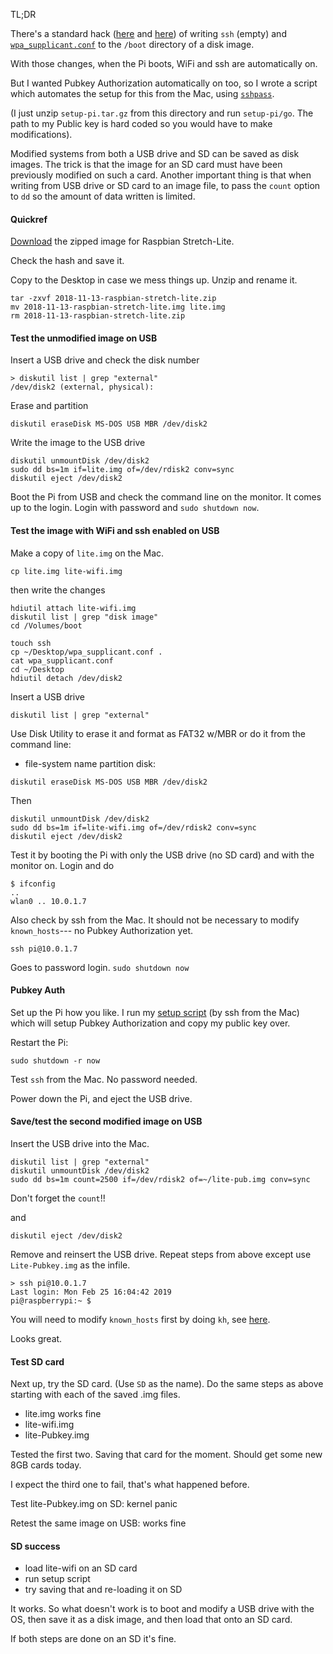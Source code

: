 TL;DR

There's a standard hack ([here](https://www.raspberrypi.org/documentation/remote-access/ssh/) and [here](https://www.raspberrypi.org/documentation/configuration/wireless/wireless-cli.md)) of writing ``ssh`` (empty) and [``wpa_supplicant.conf``](wpa_supplicant.conf) to the ``/boot`` directory of a disk image.  

With those changes, when the Pi boots, WiFi and ssh are automatically on.  

But I wanted Pubkey Authorization automatically on too, so I wrote a script which automates the setup for this from the Mac, using [``sshpass``](https://gist.github.com/arunoda/7790979). 

(I just unzip ``setup-pi.tar.gz`` from this directory and run ``setup-pi/go``.  The path to my Public key is hard coded so you would have to make modifications).

Modified systems from both a USB drive and SD can be saved as disk images.  The trick is that the image for an SD card must have been previously modified on such a card.  Another important thing is that when writing from USB drive or SD card to an image file, to pass the ``count`` option to ``dd`` so the amount of data written is limited.

#### Quickref

[Download](https://www.raspberrypi.org/downloads/raspbian/) the zipped image for Raspbian Stretch-Lite. 

Check the hash and save it.  

Copy to the Desktop in case we mess things up. Unzip and rename it.

```
tar -zxvf 2018-11-13-raspbian-stretch-lite.zip
mv 2018-11-13-raspbian-stretch-lite.img lite.img
rm 2018-11-13-raspbian-stretch-lite.zip
```

#### Test the unmodified image on USB

Insert a USB drive and check the disk number

```
> diskutil list | grep "external"
/dev/disk2 (external, physical):
```

Erase and partition

```
diskutil eraseDisk MS-DOS USB MBR /dev/disk2
```

Write the image to the USB drive

```
diskutil unmountDisk /dev/disk2
sudo dd bs=1m if=lite.img of=/dev/rdisk2 conv=sync
diskutil eject /dev/disk2
```

Boot the Pi from USB and check the command line on the monitor.  It comes up to the login.  Login with password and ``sudo shutdown now``.

#### Test the image with WiFi and ssh enabled on USB

Make a copy of ``lite.img`` on the Mac.

```
cp lite.img lite-wifi.img
```

then write the changes

```
hdiutil attach lite-wifi.img
diskutil list | grep "disk image"
cd /Volumes/boot
```

```
touch ssh
cp ~/Desktop/wpa_supplicant.conf .
cat wpa_supplicant.conf
cd ~/Desktop
hdiutil detach /dev/disk2
```

Insert a USB drive 

```
diskutil list | grep "external"
```
Use Disk Utility to erase it and format as FAT32 w/MBR or do it from the command line:

- file-system name partition disk:

```
diskutil eraseDisk MS-DOS USB MBR /dev/disk2
```

Then

```
diskutil unmountDisk /dev/disk2
sudo dd bs=1m if=lite-wifi.img of=/dev/rdisk2 conv=sync
diskutil eject /dev/disk2
```

Test it by booting the Pi with only the USB drive (no SD card) and with the monitor on.  Login and do 

```
$ ifconfig
..
wlan0 .. 10.0.1.7
```

Also check by ssh from the Mac.  It should not be necessary to modify ``known_hosts``--- no Pubkey Authorization yet.

```
ssh pi@10.0.1.7
```

Goes to password login.  ``sudo shutdown now``

#### Pubkey Auth

Set up the Pi how you like.  I run my [setup script](script-setup.md) (by ssh from the Mac) which will setup Pubkey Authorization and copy my public key over.

Restart the Pi:

```
sudo shutdown -r now
```

Test ``ssh`` from the Mac.  No password needed.

Power down the Pi, and eject the USB drive.

#### Save/test the second modified image on USB

Insert the USB drive into the Mac.

```
diskutil list | grep "external"
diskutil unmountDisk /dev/disk2
sudo dd bs=1m count=2500 if=/dev/rdisk2 of=~/lite-pub.img conv=sync
```

Don't forget the ``count``!!

and

```
diskutil eject /dev/disk2
```

Remove and reinsert the USB drive.  Repeat steps from above except use ``Lite-Pubkey.img`` as the infile.

```
> ssh pi@10.0.1.7
Last login: Mon Feb 25 16:04:42 2019
pi@raspberrypi:~ $
```

You will need to modify ``known_hosts`` first by doing ``kh``, see [here](../unix-cmds/alias.md).

Looks great.

#### Test SD card

Next up, try the SD card.  (Use ``SD`` as the name).  Do the same steps as above starting with each of the saved .img files.

- lite.img works fine
- lite-wifi.img
- lite-Pubkey.img

Tested the first two.  Saving that card for the moment.  Should get some new 8GB cards today.

I expect the third one to fail, that's what happened before.

Test lite-Pubkey.img on SD:  kernel panic

Retest the same image on USB:  works fine

#### SD success

- load lite-wifi on an SD card
- run setup script
- try saving that and re-loading it on SD

It works.  So what doesn't work is to boot and modify a USB drive with the OS, then save it as a disk image, and then load that onto an SD card.

If both steps are done on an SD it's fine.